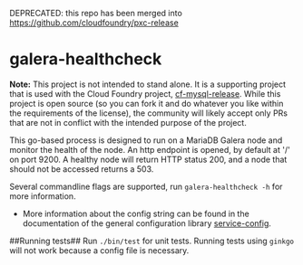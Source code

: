 DEPRECATED: this repo has been merged into https://github.com/cloudfoundry/pxc-release

galera-healthcheck
==================

**Note:** This project is not intended to stand alone. It is a supporting project that is used with the Cloud Foundry project, [cf-mysql-release](https://github.com/cloudfoundry/cf-mysql-release). While this project is open source (so you can fork it and do whatever you like within the requirements of the license), the community will likely accept only PRs that are not in conflict with the intended purpose of the project.

This go-based process is designed to run on a MariaDB Galera node and monitor the health of the node.
An http endpoint is opened, by default at '/' on port 9200.
A healthy node will return HTTP status 200, and a node that should not be accessed returns a 503.

Several commandline flags are supported, run `galera-healthcheck -h` for more information.
  * More information about the config string can be found in the documentation of the general configuration library  [service-config](https://github.com/pivotal-cf-experimental/service-config).

##Running tests##
Run `./bin/test` for unit tests. Running tests using `ginkgo` will not work because a config file is necessary. 
